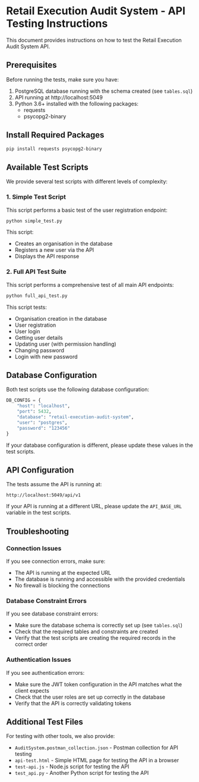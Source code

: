 # Retail Execution Audit System - API Testing Instructions

This document provides instructions on how to test the Retail Execution Audit System API.

## Prerequisites

Before running the tests, make sure you have:

1. PostgreSQL database running with the schema created (see `tables.sql`)
2. API running at http://localhost:5049
3. Python 3.6+ installed with the following packages:
   - requests
   - psycopg2-binary

## Install Required Packages

```bash
pip install requests psycopg2-binary
```

## Available Test Scripts

We provide several test scripts with different levels of complexity:

### 1. Simple Test Script

This script performs a basic test of the user registration endpoint:

```bash
python simple_test.py
```

This script:
- Creates an organisation in the database
- Registers a new user via the API
- Displays the API response

### 2. Full API Test Suite

This script performs a comprehensive test of all main API endpoints:

```bash
python full_api_test.py
```

This script tests:
- Organisation creation in the database
- User registration
- User login
- Getting user details
- Updating user (with permission handling)
- Changing password
- Login with new password

## Database Configuration

Both test scripts use the following database configuration:

```python
DB_CONFIG = {
    "host": "localhost",
    "port": 5432,
    "database": "retail-execution-audit-system",
    "user": "postgres",
    "password": "123456"
}
```

If your database configuration is different, please update these values in the test scripts.

## API Configuration

The tests assume the API is running at:

```
http://localhost:5049/api/v1
```

If your API is running at a different URL, please update the `API_BASE_URL` variable in the test scripts.

## Troubleshooting

### Connection Issues

If you see connection errors, make sure:
- The API is running at the expected URL
- The database is running and accessible with the provided credentials
- No firewall is blocking the connections

### Database Constraint Errors

If you see database constraint errors:
- Make sure the database schema is correctly set up (see `tables.sql`)
- Check that the required tables and constraints are created
- Verify that the test scripts are creating the required records in the correct order

### Authentication Issues

If you see authentication errors:
- Make sure the JWT token configuration in the API matches what the client expects
- Check that the user roles are set up correctly in the database
- Verify that the API is correctly validating tokens

## Additional Test Files

For testing with other tools, we also provide:

- `AuditSystem.postman_collection.json` - Postman collection for API testing
- `api-test.html` - Simple HTML page for testing the API in a browser
- `test-api.js` - Node.js script for testing the API
- `test_api.py` - Another Python script for testing the API 